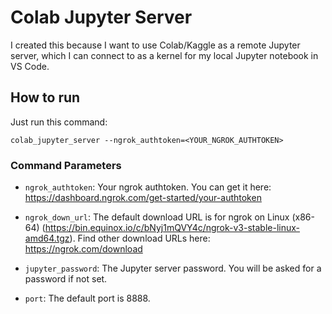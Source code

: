 # Colab Jupyter Server
I created this because I want to use Colab/Kaggle as a remote Jupyter server, which I can connect to as a kernel for my local Jupyter notebook in VS Code.

## How to run
Just run this command:
```
colab_jupyter_server --ngrok_authtoken=<YOUR_NGROK_AUTHTOKEN>
```

### Command Parameters
- `ngrok_authtoken`: Your ngrok authtoken. You can get it here: https://dashboard.ngrok.com/get-started/your-authtoken

- `ngrok_down_url`: The default download URL is for ngrok on Linux (x86-64) (https://bin.equinox.io/c/bNyj1mQVY4c/ngrok-v3-stable-linux-amd64.tgz). Find other download URLs here: https://ngrok.com/download

- `jupyter_password`: The Jupyter server password. You will be asked for a password if not set.

- `port`: The default port is 8888.